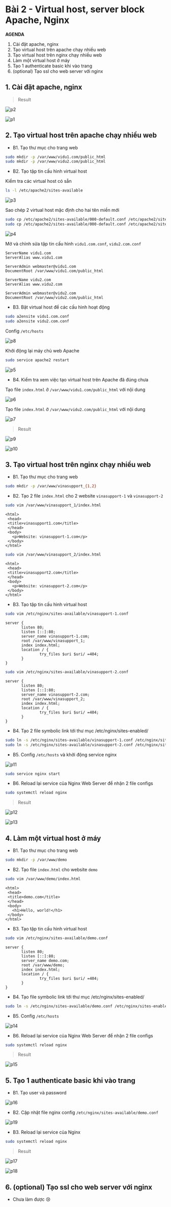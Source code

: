 # Bài 2 - Virtual host, server block Apache, Nginx

**AGENDA**

1. Cài đặt apache, nginx
2. Tạo virtual host trên apache chạy nhiều web
3. Tạo virtual host trên nginx chạy nhiều web
4. Làm một virtual host ở máy
5. Tạo 1 authenticate basic khi vào trang
6. (optional) Tạo ssl cho web server với nginx

## 1. Cài đặt apache, nginx

> Result

![p2](./img2/2.png)

![p1](./img2/1.png)

## 2. Tạo virtual host trên apache chạy nhiều web

- B1. Tạo thư mục cho trang web

```bash
sudo mkdir -p /var/www/vidu1.com/public_html
sudo mkdir -p /var/www/vidu2.com/public_html
```

- B2. Tạo tập tin cấu hình virtual host

Kiểm tra các virtual host có sẵn

```bash
ls -l /etc/apache2/sites-available
```

![p3](./img2/3.png)

Sao chép 2 virtual host mặc định cho hai tên miền mới

```bash
sudo cp /etc/apache2/sites-available/000-default.conf /etc/apache2/sites-available/vidu1.com.conf
sudo cp /etc/apache2/sites-available/000-default.conf /etc/apache2/sites-available/vidu2.com.conf
```

![p4](./img2/4.png)

Mở và chỉnh sửa tập tin cấu hình `vidu1.com.conf`, `vidu2.com.conf`

```
ServerName vidu1.com
ServerAlias www.vidu1.com

ServerAdmin webmaster@vidu1.com
DocumentRoot /var/www/vidu1.com/public_html
```

```
ServerName vidu2.com
ServerAlias www.vidu2.com

ServerAdmin webmaster@vidu2.com
DocumentRoot /var/www/vidu2.com/public_html
```

- B3. Bật virtual host để các cấu hình hoạt động

```bash
sudo a2ensite vidu1.com.conf
sudo a2ensite vidu2.com.conf
```

Config `/etc/hosts`

![p8](./img2/8.png)

Khởi động lại máy chủ web Apache

```bash
sudo service apache2 restart
```

![p5](./img2/5.png)

- B4. Kiểm tra xem việc tạo virtual host trên Apache đã đúng chưa

Tạo file `index.html` ở `/var/www/vidu1.com/public_html` với nội dung

![p6](./img2/6.png)

Tạo file `index.html` ở `/var/www/vidu2.com/public_html` với nội dung

![p7](./img2/7.png)

> Result

![p9](./img2/9.png)

![p10](./img2/10.png)

## 3. Tạo virtual host trên nginx chạy nhiều web

- B1. Tạo thư mục cho trang web

```bash
sudo mkdir -p /var/www/vinasupport_{1,2}
```

- B2. Tạo 2 file `index.html` cho 2 website `vinasupport-1` và `vinasupport-2`

```bash
sudo vim /var/www/vinasupport_1/index.html
```

```
<html>
 <head>
 <title>vinasupport1.com</title>
 </head>
 <body>
   <p>Website: vinasupport-1.com</p>
 </body>
</html>
```

```bash
sudo vim /var/www/vinasupport_2/index.html
```

```
<html>
 <head>
 <title>vinasupport2.com</title>
 </head>
 <body>
   <p>Website: vinasupport-2.com</p>
 </body>
</html>
```

- B3. Tạo tập tin cấu hình virtual host

```bash
sudo vim /etc/nginx/sites-available/vinasupport-1.conf
```

```
server {
       listen 80;
       listen [::]:80;
       server_name vinasupport-1.com;
       root /var/www/vinasupport_1;
       index index.html;
       location / {
               try_files $uri $uri/ =404;
       }
}
```

```bash
sudo vim /etc/nginx/sites-available/vinasupport-2.conf
```

```
server {
       listen 80;
       listen [::]:80;
       server_name vinasupport-2.com;
       root /var/www/vinasupport_2;
       index index.html;
       location / {
               try_files $uri $uri/ =404;
       }
}
```

- B4. Tạo 2 file symbolic link tới thư mục /etc/nginx/sites-enabled/

```bash
sudo ln -s /etc/nginx/sites-available/vinasupport-1.conf /etc/nginx/sites-enabled/vinasupport-1.conf
sudo ln -s /etc/nginx/sites-available/vinasupport-2.conf /etc/nginx/sites-enabled/vinasupport-2.conf
```

- B5. Config `/etc/hosts` và khởi động service nginx

![p11](./img2/11.png)

```bash title='start service nginx'
sudo service nginx start
```

- B6. Reload lại service của Nginx Web Server để nhận 2 file configs

```bash
sudo systemctl reload nginx
```

> Result

![p12](./img2/12.png)

![p13](./img2/13.png)

## 4. Làm một virtual host ở máy

- B1. Tạo thư mục cho trang web

```bash
sudo mkdir -p /var/www/demo
```

- B2. Tạo file `index.html` cho website `demo`

```bash
sudo vim /var/www/demo/index.html
```

```
<html>
 <head>
 <title>demo.com</title>
 </head>
 <body>
   <h1>Hello, world!</h1>
 </body>
</html>
```

- B3. Tạo tập tin cấu hình virtual host

```bash
sudo vim /etc/nginx/sites-available/demo.conf
```

```
server {
       listen 80;
       listen [::]:80;
       server_name demo.com;
       root /var/www/demo;
       index index.html;
       location / {
               try_files $uri $uri/ =404;
       }
}
```

- B4. Tạo file symbolic link tới thư mục /etc/nginx/sites-enabled/

```bash
sudo ln -s /etc/nginx/sites-available/demo.conf /etc/nginx/sites-enabled/demo.conf
```

- B5. Config `/etc/hosts`

![p14](./img2/14.png)

- B6. Reload lại service của Nginx Web Server để nhận 2 file configs

```bash
sudo systemctl reload nginx
```

> Result

![p15](./img2/15.png)

## 5. Tạo 1 authenticate basic khi vào trang

- B1. Tạo user và password

![p16](./img2/16.png)

- B2. Cập nhật file nginx config `/etc/nginx/sites-available/demo.conf`

![p19](./img2/19.png)

- B3. Reload lại service của Nginx

```bash
sudo systemctl reload nginx
```

> Result

![p17](./img2/17.png)

![p18](./img2/18.png)

## 6. (optional) Tạo ssl cho web server với nginx
- Chưa làm được 😢
